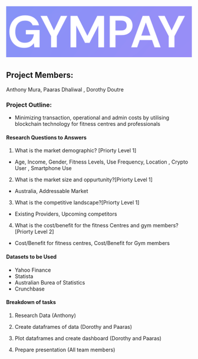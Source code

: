 # ![image_add](Images/Gympay.png)

## Project Members:
 Anthony Mura, Paaras Dhaliwal , Dorothy Doutre

### Project Outline:

- Minimizing transaction, operational and admin costs by utilising blockchain technology for fitness centres and professionals

#### Research Questions to Answers


1. What is the market demographic? [Priorty Level 1]

- Age, Income, Gender, Fitness Levels, Use Frequency, Location , Crypto User , Smartphone Use

2. What is the market size and oppurtunity?[Priorty Level 1]

- Australia, Addressable Market

3. What is the competitive landscape?[Priorty Level 1]

- Existing Providers, Upcoming competitors 

4. What is the cost/benefit for the fitness Centres and gym members? [Priorty Level 2]

- Cost/Benefit for fitness centres, Cost/Benefit for Gym members


#### Datasets to be Used

- Yahoo Finance
- Statista
- Australian Burea of Statistics
- Crunchbase

#### Breakdown of tasks

1. Research Data (Anthony)

2. Create dataframes of data (Dorothy and Paaras)

3. Plot dataframes and create dashboard (Dorothy and Paaras)

4. Prepare presentation (All team members)
